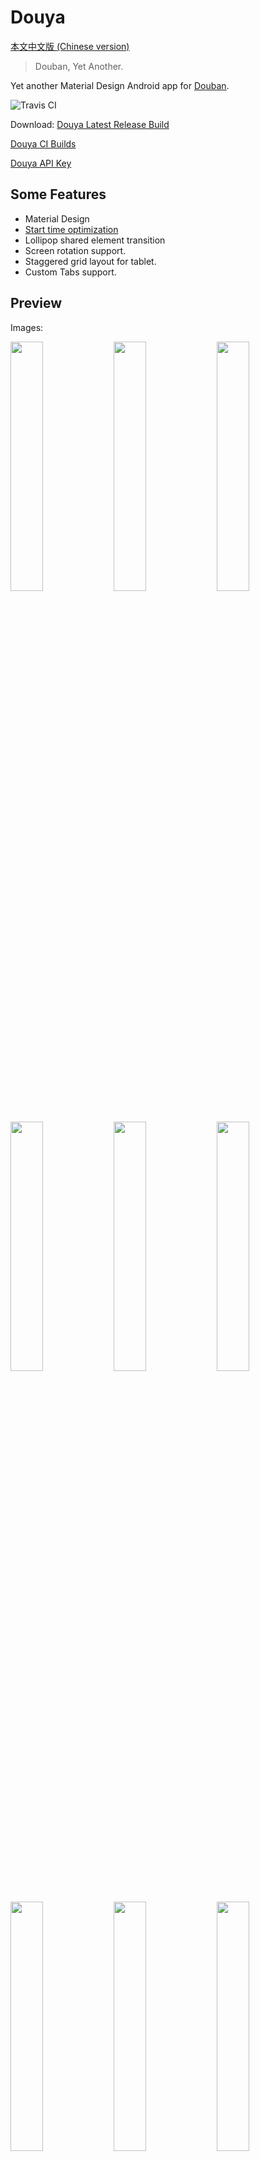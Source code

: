 # Douya

[本文中文版 (Chinese version)](README.md)

> Douban, Yet Another.

Yet another Material Design Android app for [Douban](https://www.douban.com).

![Travis CI](https://travis-ci.org/zhanghai/Douya.svg)

<!--<a href="https://play.google.com/store/apps/details?id=me.zhanghai.android.douya" target="_blank"><img alt="Google Play" height="90" src="https://play.google.com/intl/en_US/badges/images/generic/en_badge_web_generic.png"/></a>-->

Download: [Douya Latest Release Build](https://github.com/zhanghai/Douya/releases/latest)

[Douya CI Builds](https://github.com/zhanghai/DouyaCiBuilds)

[Douya API Key](https://github.com/zhanghai/DouyaApiKey)

## Some Features

- Material Design
- [Start time optimization](https://github.com/zhanghai/MaterialColdStart)
- Lollipop shared element transition
- Screen rotation support.
- Staggered grid layout for tablet.
- Custom Tabs support.

## Preview

Images:

<p><img src="screenshot/00-main.png" width="32%" />
<img src="screenshot/01-immersive.jpg" width="32%" />
<img src="screenshot/02-gallery.jpg" width="32%" />
<img src="screenshot/03-broadcast-menu.png" width="32%" />
<img src="screenshot/04-broadcast-activity.png" width="32%" />
<img src="screenshot/05-send-comment.png" width="32%" />
<img src="screenshot/06-comment-action.png" width="32%" />
<img src="screenshot/07-settings.png" width="32%" />
<img src="screenshot/08-licenses.png" width="32%" />
<img src="screenshot/09-tablet-portrait.jpg" width="34.7%" />
<img src="screenshot/10-tablet-landscape.png" width="61.7%" /></p>

Video:

- [Vimeo](https://vimeo.com/156952508)
- [Youku](http://v.youku.com/v_show/id_XMTQyMDE5ODk0MA==.html)

## Implementation

### Data

Most data are fetched from network while some of them are cached for offline.

- Account system based on  Android `AccountManager`.
- Retrofit with custom extensions for network requests.
- Gson for data model.
- Glide for image loading.
- DiskLRUCache with custom extensions for caching.
- EventBus for state synchronization across Activities.

### UI

- Material Design implemented with AppCompat, Design, CardView and RecyclerView from support library and some customization.
- Animation implemented with shared element transition on Lollipop and above.

## Libraries created for this project

- [MaterialColdStart](https://github.com/zhanghai/MaterialColdStart)，800+ Stars
- [MaterialProgressBar](https://github.com/zhanghai/MaterialProgressBar)，500+ Stars
- [CustomTabsHelper](https://github.com/zhanghai/CustomTabsHelper)，200+ Stars
- [MaterialEditText](https://github.com/zhanghai/MaterialEditText)
- [SystemUiHelper](https://github.com/zhanghai/SystemUiHelper)

## Third party libraries

- [PhotoView](https://github.com/chrisbanes/PhotoView)
- [Glide](https://github.com/bumptech/glide)
- [Gson](https://github.com/google/gson)
- [ButterKnife](https://github.com/JakeWharton/butterknife)
- [DiskLruCache](https://github.com/JakeWharton/DiskLruCache/)
- [ThreeTenABP](https://github.com/JakeWharton/ThreeTenABP/)
- [Retrofit](https://github.com/square/retrofit)
- [EventBus](https://github.com/greenrobot/EventBus)
- [CustomTabsHelper](https://github.com/zhanghai/CustomTabsHelper)
- [EffortlessPermissions](https://github.com/zhanghai/EffortlessPermissions)
- [MaterialEditText](https://github.com/zhanghai/MaterialEditText)
- [MaterialProgressBar](https://github.com/zhanghai/MaterialProgressBar)
- [SystemUiHelper](https://github.com/zhanghai/SystemUiHelper)
- [MaterialColdStart](https://github.com/zhanghai/MaterialColdStart)

## Building

You can download the APK file from [releases](https://github.com/zhanghai/Douya/releases) of this project.

For building this project yourself:

1. Create `signing.properties`:

```ini
storeFile=YOUR_STORE_FILE
storePassword=
keyAlias=
keyPassword=
```

2. Execute `./gradlew build`。

## Using

After installation, please install [Douya API Key](https://github.com/zhanghai/DouyaApiKey) to set up API key for this app.

Please don't install APKs from untrusted sources, so that you won't leak your username and password.

## License

    Copyright 2015 Zhang Hai

    Licensed under the Apache License, Version 2.0 (the "License");
    you may not use this file except in compliance with the License.
    You may obtain a copy of the License at

       http://www.apache.org/licenses/LICENSE-2.0

    Unless required by applicable law or agreed to in writing, software
    distributed under the License is distributed on an "AS IS" BASIS,
    WITHOUT WARRANTIES OR CONDITIONS OF ANY KIND, either express or implied.
    See the License for the specific language governing permissions and
    limitations under the License.
